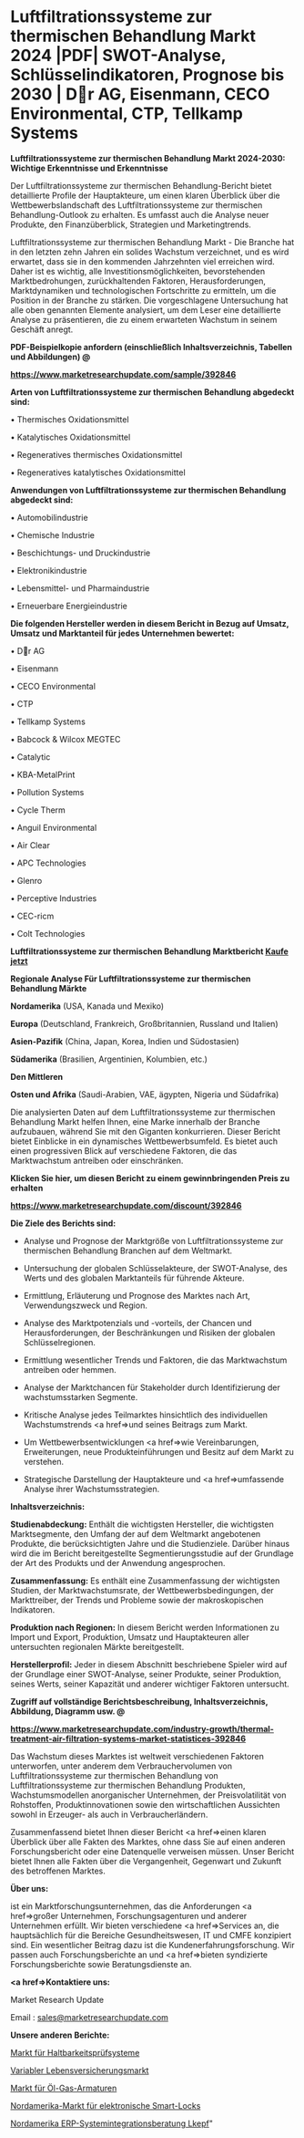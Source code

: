 # Luftfiltrationssysteme zur thermischen Behandlung Markt 2024 |PDF| SWOT-Analyse, Schlüsselindikatoren, Prognose bis 2030 | Dr AG, Eisenmann, CECO Environmental, CTP, Tellkamp Systems

<strong>Luftfiltrationssysteme zur thermischen Behandlung Markt 2024-2030: Wichtige Erkenntnisse und Erkenntnisse</strong>

Der Luftfiltrationssysteme zur thermischen Behandlung-Bericht bietet detaillierte Profile der Hauptakteure, um einen klaren Überblick über die Wettbewerbslandschaft des Luftfiltrationssysteme zur thermischen Behandlung-Outlook zu erhalten. Es umfasst auch die Analyse neuer Produkte, den Finanzüberblick, Strategien und Marketingtrends.

Luftfiltrationssysteme zur thermischen Behandlung Markt - Die Branche hat in den letzten zehn Jahren ein solides Wachstum verzeichnet, und es wird erwartet, dass sie in den kommenden Jahrzehnten viel erreichen wird. Daher ist es wichtig, alle Investitionsmöglichkeiten, bevorstehenden Marktbedrohungen, zurückhaltenden Faktoren, Herausforderungen, Marktdynamiken und technologischen Fortschritte zu ermitteln, um die Position in der Branche zu stärken. Die vorgeschlagene Untersuchung hat alle oben genannten Elemente analysiert, um dem Leser eine detaillierte Analyse zu präsentieren, die zu einem erwarteten Wachstum in seinem Geschäft anregt.



<strong><b>PDF-Beispielkopie anfordern (einschließlich Inhaltsverzeichnis, Tabellen und Abbildungen) @ </b></strong>

<strong><a href=https://www.marketresearchupdate.com/sample/392846>

<strong>https://www.marketresearchupdate.com/sample/392846</u></a></strong></strong>



<strong>Arten von Luftfiltrationssysteme zur thermischen Behandlung abgedeckt sind:</strong>

• Thermisches Oxidationsmittel

• Katalytisches Oxidationsmittel

• Regeneratives thermisches Oxidationsmittel

• Regeneratives katalytisches Oxidationsmittel



<strong>Anwendungen von Luftfiltrationssysteme zur thermischen Behandlung abgedeckt sind:</strong>

• Automobilindustrie

• Chemische Industrie

• Beschichtungs- und Druckindustrie

• Elektronikindustrie

• Lebensmittel- und Pharmaindustrie

• Erneuerbare Energieindustrie



<strong>Die folgenden Hersteller werden in diesem Bericht in Bezug auf Umsatz, Umsatz und Marktanteil für jedes Unternehmen bewertet:</strong>

• Dr AG

• Eisenmann

• CECO Environmental

• CTP

• Tellkamp Systems

• Babcock & Wilcox MEGTEC

• Catalytic

• KBA-MetalPrint

• Pollution Systems

• Cycle Therm

• Anguil Environmental

• Air Clear

• APC Technologies

• Glenro

• Perceptive Industries

• CEC-ricm

• Colt Technologies



<strong>Luftfiltrationssysteme zur thermischen Behandlung Marktbericht <a href=https://www.marketresearchupdate.com/buynow/392846>Kaufe jetzt</a></strong>



<strong>Regionale Analyse Für Luftfiltrationssysteme zur thermischen Behandlung Märkte</strong>



<strong>Nordamerika</strong> (USA, Kanada und Mexiko)



<strong>Europa</strong> (Deutschland, Frankreich, Großbritannien, Russland und Italien)



<strong>Asien-Pazifik</strong> (China, Japan, Korea, Indien und Südostasien)



<strong>Südamerika</strong> (Brasilien, Argentinien, Kolumbien, etc.)



<strong>Den Mittleren</strong> 

<strong>Osten und Afrika</strong> (Saudi-Arabien, VAE, ägypten, Nigeria und Südafrika)

Die analysierten Daten auf dem Luftfiltrationssysteme zur thermischen Behandlung Markt helfen Ihnen, eine Marke innerhalb der Branche aufzubauen, während Sie mit den Giganten konkurrieren. Dieser Bericht bietet Einblicke in ein dynamisches Wettbewerbsumfeld. Es bietet auch einen progressiven Blick auf verschiedene Faktoren, die das Marktwachstum antreiben oder einschränken.



<strong>Klicken Sie hier, um diesen Bericht zu einem gewinnbringenden Preis zu erhalten
</strong>

<strong><a href=https://www.marketresearchupdate.com/discount/392846>https://www.marketresearchupdate.com/discount/392846</b></u></strong></a>



<strong>Die Ziele des Berichts sind:</strong>

- Analyse und Prognose der Marktgröße von Luftfiltrationssysteme zur thermischen Behandlung Branchen auf dem Weltmarkt.

- Untersuchung der globalen Schlüsselakteure, der SWOT-Analyse, des Werts und des globalen Marktanteils für führende Akteure.

- Ermittlung, Erläuterung und Prognose des Marktes nach Art, Verwendungszweck und Region.

- Analyse des Marktpotenzials und -vorteils, der Chancen und Herausforderungen, der Beschränkungen und Risiken der globalen Schlüsselregionen.

- Ermittlung wesentlicher Trends und Faktoren, die das Marktwachstum antreiben oder hemmen.

- Analyse der Marktchancen für Stakeholder durch Identifizierung der wachstumsstarken Segmente.

- Kritische Analyse jedes Teilmarktes hinsichtlich des individuellen Wachstumstrends <a href=>und</a> seines Beitrags zum Markt.

- Um Wettbewerbsentwicklungen <a href=>wie</a> Vereinbarungen, Erweiterungen, neue Produkteinführungen und Besitz auf dem Markt zu verstehen.

- Strategische Darstellung der Hauptakteure und <a href=>umfas</a>sende Analyse ihrer Wachstumsstrategien.



<strong>Inhaltsverzeichnis:</strong>



<strong>Studienabdeckung:</strong> Enthält die wichtigsten Hersteller, die wichtigsten Marktsegmente, den Umfang der auf dem Weltmarkt angebotenen Produkte, die berücksichtigten Jahre und die Studienziele. Darüber hinaus wird die im Bericht bereitgestellte Segmentierungsstudie auf der Grundlage der Art des Produkts und der Anwendung angesprochen.



<strong>Zusammenfassung:</strong> Es enthält eine Zusammenfassung der wichtigsten Studien, der Marktwachstumsrate, der Wettbewerbsbedingungen, der Markttreiber, der Trends und Probleme sowie der makroskopischen Indikatoren.



<strong>Produktion nach Regionen:</strong> In diesem Bericht werden Informationen zu Import und Export, Produktion, Umsatz und Hauptakteuren aller untersuchten regionalen Märkte bereitgestellt.



<strong>Herstellerprofil:</strong> Jeder in diesem Abschnitt beschriebene Spieler wird auf der Grundlage einer SWOT-Analyse, seiner Produkte, seiner Produktion, seines Werts, seiner Kapazität und anderer wichtiger Faktoren untersucht.



<strong><b>Zugriff auf vollständige Berichtsbeschreibung, Inhaltsverzeichnis, Abbildung, Diagramm usw. @ </b></strong>

<strong><a href=https://www.marketresearchupdate.com/industry-growth/thermal-treatment-air-filtration-systems-market-statistices-392846>https://www.marketresearchupdate.com/industry-growth/thermal-treatment-air-filtration-systems-market-statistices-392846</a></strong>

Das Wachstum dieses Marktes ist weltweit verschiedenen Faktoren unterworfen, unter anderem dem Verbrauchervolumen von Luftfiltrationssysteme zur thermischen Behandlung von Luftfiltrationssysteme zur thermischen Behandlung Produkten, Wachstumsmodellen anorganischer Unternehmen, der Preisvolatilität von Rohstoffen, Produktinnovationen sowie den wirtschaftlichen Aussichten sowohl in Erzeuger- als auch in Verbraucherländern.

Zusammenfassend bietet Ihnen dieser Bericht <a href=>einen</a> klaren Überblick über alle Fakten des Marktes, ohne dass Sie auf einen anderen Forschungsbericht oder eine Datenquelle verweisen müssen. Unser Bericht bietet Ihnen alle Fakten über die Vergangenheit, Gegenwart und Zukunft des betroffenen Marktes.



<strong>Über uns:</strong>

 ist ein Marktforschungsunternehmen, das die Anforderungen <a href=>großer</a> Unternehmen, Forschungsagenturen und anderer Unternehmen erfüllt. Wir bieten verschiedene <a href=>Services</a> an, die hauptsächlich für die Bereiche Gesundheitswesen, IT und CMFE konzipiert sind. Ein wesentlicher Beitrag dazu ist die Kundenerfahrungsforschung. Wir passen auch Forschungsberichte an und <a href=>bieten</a> syndizierte Forschungsberichte sowie Beratungsdienste an.



<strong><a href=>Kontaktiere uns:</a></strong>

Market Research Update

Email : sales@marketresearchupdate.com



<strong>Unsere anderen Berichte:</strong>

<a href=https://www.linkedin.com/pulse/durability-testing-systems-market-future-scope>Markt für Haltbarkeitsprüfsysteme</a>

<a href=https://www.linkedin.com/pulse/variable-life-insurance-market-analysis-segment>Variabler Lebensversicherungsmarkt</a>

<a href=https://www.linkedin.com/pulse/oil-gas-fittings-market-outlooks-2023-size-players>Markt für Öl-Gas-Armaturen</a>

<a href=https://www.linkedin.com/pulse/north-america-electronic-smart-lock-market-2030-industry>Nordamerika-Markt für elektronische Smart-Locks</a>

<a href=https://www.linkedin.com/pulse/north-america-erp-system-integration-consulting-lkepf/>Nordamerika ERP-Systemintegrationsberatung Lkepf</a>"
